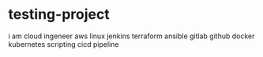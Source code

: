 # testing-project
i am cloud ingeneer
aws
linux
jenkins
terraform
ansible
gitlab
github
docker
kubernetes
scripting
cicd pipeline

